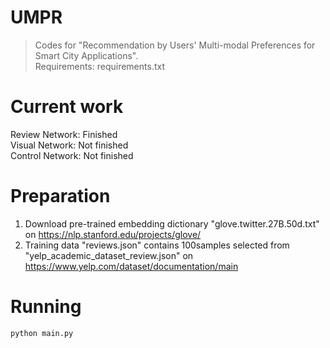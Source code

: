 UMPR
===

> Codes for "Recommendation by Users' Multi-modal Preferences for Smart City Applications".  
> Requirements: requirements.txt

# Current work

Review Network: Finished  
Visual Network: Not finished  
Control Network: Not finished  

# Preparation

1. Download pre-trained embedding dictionary "glove.twitter.27B.50d.txt" on https://nlp.stanford.edu/projects/glove/  
2. Training data "reviews.json" contains 100samples selected from "yelp_academic_dataset_review.json" on https://www.yelp.com/dataset/documentation/main  

# Running

```shell script
python main.py
```